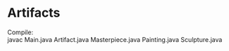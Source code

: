 # Artifacts
Compile: </br>
javac Main.java Artifact.java Masterpiece.java Painting.java Sculpture.java
